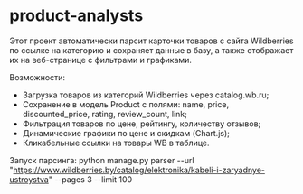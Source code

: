 # product-analysts
Этот проект автоматически парсит карточки товаров с сайта Wildberries по ссылке на категорию и сохраняет данные в базу, 
а также отображает их на веб-странице с фильтрами и графиками.

Возможности:
- Загрузка товаров из категорий Wildberries через catalog.wb.ru;
- Сохранение в модель Product с полями: name, price, discounted_price, rating, review_count, link;
- Фильтрация товаров по цене, рейтингу, количеству отзывов;
- Динамические графики по цене и скидкам (Chart.js);
- Кликабельные ссылки на товары WB в таблице.

Запуск парсинга:
python manage.py parser --url "https://www.wildberries.by/catalog/elektronika/kabeli-i-zaryadnye-ustroystva" --pages 3 --limit 100



